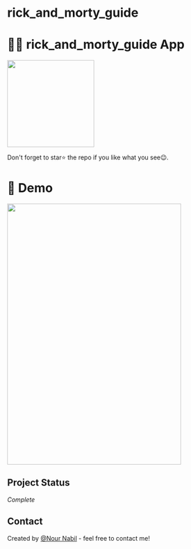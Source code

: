 # rick_and_morty_guide

# 🛒🛒 rick_and_morty_guide App


<a href="https://drive.google.com/file/d/1Kg9pO5nOwr8rkbx3GbE-z1QDE472xuSk/view?usp=sharing"><img src="https://playerzon.com/asset/download.png" width="200"></img></a>

Don't forget to star⭐ the repo if you like what you see😉.
# 🎥 Demo
<img src="REVIEW (not complete)/app review .gif" width="400" height="600">


   ## Project Status
   _Complete_
  
   
   ## Contact
Created by [@Nour Nabil](https://github.com/NourNabil2) - feel free to contact me!
